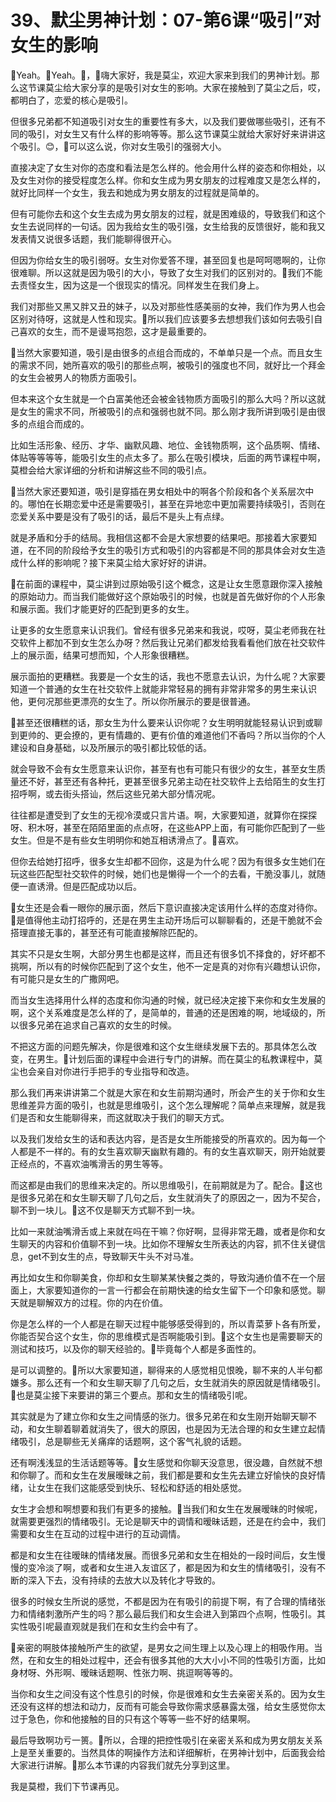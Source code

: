 # 39、默尘男神计划：07-第6课“吸引”对女生的影响

🎼Yeah。🎼Yeah。🎼，🎼嗨大家好，我是莫尘，欢迎大家来到我们的男神计划。那么这节课莫尘给大家分享的是吸引对女生的影响。大家在接触到了莫尘之后，哎，都明白了，恋爱的核心是吸引。

但很多兄弟都不知道吸引对女生的重要性有多大，以及我们要做哪些吸引，还有不同的吸引，对女生又有什么样的影响等等。那么这节课莫尘就给大家好好来讲讲这个吸引。😊，🎼可以这么说，你对女生吸引的强弱大小。

直接决定了女生对你的态度和看法是怎么样的。他会用什么样的姿态和你相处，以及女生对你的接受程度怎么样。你和女生成为男女朋友的过程难度又是怎么样的，就好比同样一个女生，我去和她成为男女朋友的过程就是简单的。

但有可能你去和这个女生去成为男女朋友的过程，就是困难级的，导致我们和这个女生去说同样的一句话。因为我给女生的吸引强，女生给我的反馈很好，能和我又发表情又说很多话题，我们能聊得很开心。

但因为你给女生的吸引弱呀。女生对你爱答不理，甚至回复也是呵呵嗯啊的，让你很难聊。所以这就是因为吸引的大小，导致了女生对我们的区别对的。🎼我们不能去责怪女生，因为这是一个很现实的情况。同样发生在我们身上。

我们对那些又黑又胖又丑的妹子，以及对那些性感美丽的女神，我们作为男人也会区别对待呀，这就是人性和现实。🎼所以我们应该要多去想想我们该如何去吸引自己喜欢的女生，而不是谩骂抱怨，这才是最重要的。

🎼当然大家要知道，吸引是由很多的点组合而成的，不单单只是一个点。而且女生的需求不同，她所喜欢的吸引的那些点啊，被吸引的强度也不同，就好比一个拜金的女生会被男人的物质方面吸引。

但本来这个女生就是一个白富美他还会被金钱物质方面吸引的那么大吗？所以这就是女生的需求不同，所被吸引的点和强弱也就不同。那么刚才我所讲到吸引是由很多的点组合而成的。

比如生活形象、经历、才华、幽默风趣、地位、金钱物质啊，这个品质啊、情绪、体贴等等等等，能吸引女生的点太多了。那么在吸引模块，后面的两节课程中啊，莫橙会给大家详细的分析和讲解这些不同的吸引点。

🎼当然大家还要知道，吸引是穿插在男女相处中的啊各个阶段和各个关系层次中的。哪怕在长期恋爱中还是需要吸引，甚至在异地恋中更加需要持续吸引，否则在恋爱关系中要是没有了吸引的话，最后不是头上有点绿。

就是矛盾和分手的结局。我相信这都不会是大家想要的结果吧。那接着大家要知道，在不同的阶段给予女生的吸引方式和吸引的内容都是不同的那具体会对女生造成什么样的影响呢？接下来莫尘给大家好好的讲讲。

🎼在前面的课程中，莫尘讲到过原始吸引这个概念，这是让女生愿意跟你深入接触的原始动力。而当我们能做好这个原始吸引的时候，也就是首先做好你的个人形象和展示面。我们才能更好的匹配到更多的女生。

让更多的女生愿意来认识我们。曾经有很多兄弟来和我说，哎呀，莫尘老师我在社交软件上都加不到女生怎么办呀？然后我让兄弟们都发给我看看他们放在社交软件上的展示面，结果可想而知，个人形象很糟糕。

展示面拍的更糟糕。我要是一个女生的话，我也不愿意去认识，为什么呢？大家要知道一个普通的女生在社交软件上就能非常轻易的拥有非常非常多的男生来认识他，更何况那些更漂亮的女生了。所以你所展示的要是很普通。

🎼甚至还很糟糕的话，那女生为什么要来认识你呢？女生明明就能轻易认识到或聊到更帅的、更会撩的，更有情趣的、更有价值的难道他们不香吗？所以当你的个人建设和自身基础，以及所展示的吸引都比较低的话。

就会导致不会有女生愿意来认识你，甚至有也有可能只有很少的女生，甚至女生质量还不好，甚至还有各种托，更甚至很多兄弟主动在社交软件上去给陌生的女生打招呼啊，或去街头搭讪，然后这些兄弟大部分情况呢。

往往都是遭受到了女生的无视冷漠或只言片语。啊，大家要知道，就算你在探探呀、积木呀，甚至在陌陌里面的点点呀，在这些APP上面，有可能你匹配到了一些女生。但是不是有些女生明明你和她互相诱滑点了。🎼喜欢。

但你去给她打招呼，很多女生却都不回你，这是为什么呢？因为有很多女生她们在玩这些匹配型社交软件的时候，她们也是懒得一个一个的去看，干脆没事儿，就随便一直诱滑。但是匹配成功以后。

🎼女生还是会看一眼你的展示面，然后下意识直接决定该用什么样的态度对待你。🎼是值得他主动打招呼的，还是在男生主动开场后可以聊聊看的，还是干脆就不会搭理直接无事的，甚至还有可能直接解除匹配的。

其实不只是女生啊，大部分男生也都是这样，而且还有很多饥不择食的，好坏都不挑啊，所以有的时候你匹配到了这个女生，他不一定是真的对你有兴趣想认识你，有可能只是女生的广撒网吧。

而当女生选择用什么样的态度和你沟通的时候，就已经决定接下来你和女生发展的啊，这个关系难度是怎么样的了，是简单的，普通的还是困难的啊，地域级的，所以很多兄弟在追求自己喜欢的女生的时候。

不把这方面的问题先解决，你是很难和这个女生继续发展下去的。那具体怎么改变，在男生。🎼计划后面的课程中会进行专门的讲解。而在莫尘的私教课程中，莫尘也会亲自对你进行手把手的专业指导和改造。

那么我们再来讲讲第二个就是大家在和女生前期沟通时，所会产生的关于你和女生思维差异方面的吸引，也就是思维吸引，这个怎么理解呢？简单点来理解，就是我们是否和女生能聊得来，而这就取决于我们的聊天方式。

以及我们发给女生的话和表达内容，是否是女生所能接受的所喜欢的。因为每一个人都是不一样的。有的女生喜欢聊天幽默有趣的。有的女生喜欢聊天，刚开始就要正经点的，不喜欢油嘴滑舌的男生等等。

而这都是由我们的思维来决定的。所以思维吸引，在前期就是为了。配合。🎼这也是很多兄弟在和女生聊天聊了几句之后，女生就消失了的原因之一，因为不契合，聊不到一块儿。🎼这不仅是聊天方式聊不到一块。

比如一来就油嘴滑舌或上来就在吗在干嘛？你好啊，显得非常无趣，或者是你和女生聊天的内容和价值聊不到一块。比如你不理解女生所表达的内容，抓不住关键信息，get不到女生的点，导致聊天牛头不对马准。

再比如女生和你聊美食，你却和女生聊某某快餐之类的，导致沟通价值不在一个层面上，大家要知道你的一言一行都会在前期快速的给女生留下一个印象和感觉。聊天就是聊解双方的过程。你的内在价值。

你是怎么样的一个人都是在聊天过程中能够感受得到的，所以青菜萝卜各有所爱，你能否契合这个女生，你的思维模式是否啊能吸引到。🎼这个女生也是需要聊天的测试和技巧，以及你的聊天经验的。🎼毕竟每个人都是多面性的。

是可以调整的。🎼所以大家要知道，聊得来的人感觉相见恨晚，聊不来的人半句都嫌多。那么还有一个和女生聊天聊了几句之后，女生就消失的原因就是情绪吸引。🎼也是莫尘接下来要讲的第三个要点。那和女生的情绪吸引呢。

其实就是为了建立你和女生之间情感的张力。很多兄弟在和女生刚开始聊天聊不动，和女生聊着聊着就消失了，很大的原因，也是因为无法合理的和女生建立起情绪吸引，总是聊些无关痛痒的话题啊，这个客气礼貌的话题。

还有啊浅浅显的生活话题等等。🎼女生感觉和你聊天没意思，很没趣，自然就不想和你聊了。而和女生在发展暧昧之前，我们都是要和女生先去建立好愉快的良好情绪，让女生在我们这能感受到快乐、轻松和舒适的相处感觉。

女生才会想和啊想要和我们有更多的接触。🎼当我们和女生在发展暧昧的时候呢，就需要更强烈的情绪吸引。无论是聊天中的调情和暧昧话题，还是在约会中，我们需要和女生在互动的过程中进行的互动调情。

都是和女生在往暧昧的情绪发展。而很多兄弟和女生在相处的一段时间后，女生慢慢的变冷淡了啊，或者和女生进入友谊区了，都是因为和女生的情绪吸引，没有不断的深入下去，没有持续的去放大以及转化才导致的。

很多的时候女生所说的感觉，不都是因为在有吸引的前提下啊，有了合理的情绪张力和情绪刺激所产生的吗？那么最后我们和女生会进入到第四个点啊，性吸引。其实性吸引呢最直观就是我们在和女生约会中有了。

🎼亲密的啊肢体接触所产生的欲望，是男女之间生理上以及心理上的相吸作用。当然，在和女生的相处过程中，还会有很多其他的大大小小不同的性吸引方面，比如身材呀、外形啊、暧昧话题啊、性张力啊、挑逗啊等等的。

当你和女生之间没有这个性息引的时候，你是很难和女生去亲密关系的。因为女生还没有这样的想法和动力，反而有可能会导致你需求感暴露太强，给女生感觉你太过于急色，你和他接触的目的只有这个等等一些不好的结果啊。

最后导致啊功亏一篑。🎼所以，合理的把控性吸引在亲密关系和成为男女朋友关系上是至关重要的。当然具体的啊操作方法和详细解析，在男神计划中，后面我会给大家进行讲解。🎼那么本节课的内容我们就先分享到这里。

我是莫橙，我们下节课再见。